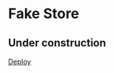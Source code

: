 # Fake Store

## Under construction
[Deploy][Deploy]

[deploy]: https://www.ejemplo.com](https://precious-caramel-78198c.netlify.app/)https://precious-caramel-78198c.netlify.app/

